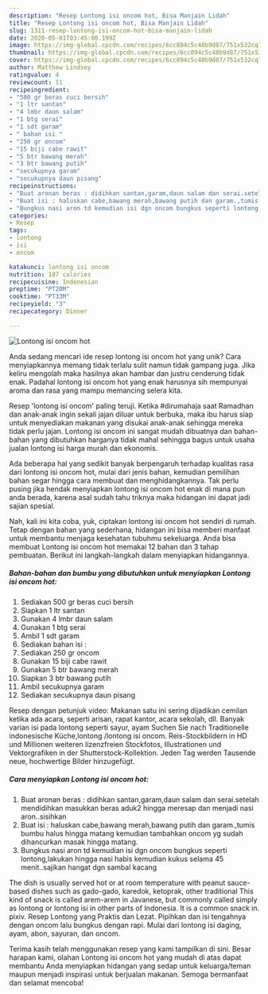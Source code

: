 ```yaml
---
description: "Resep Lontong isi oncom hot, Bisa Manjain Lidah"
title: "Resep Lontong isi oncom hot, Bisa Manjain Lidah"
slug: 1311-resep-lontong-isi-oncom-hot-bisa-manjain-lidah
date: 2020-05-01T03:45:00.199Z
image: https://img-global.cpcdn.com/recipes/6cc894c5c48b9d87/751x532cq70/lontong-isi-oncom-hot-foto-resep-utama.jpg
thumbnail: https://img-global.cpcdn.com/recipes/6cc894c5c48b9d87/751x532cq70/lontong-isi-oncom-hot-foto-resep-utama.jpg
cover: https://img-global.cpcdn.com/recipes/6cc894c5c48b9d87/751x532cq70/lontong-isi-oncom-hot-foto-resep-utama.jpg
author: Matthew Lindsey
ratingvalue: 4
reviewcount: 11
recipeingredient:
- "500 gr beras cuci bersih"
- "1 ltr santan"
- "4 lmbr daun salam"
- "1 btg serai"
- "1 sdt garam"
- " bahan isi "
- "250 gr oncom"
- "15 biji cabe rawit"
- "5 btr bawang merah"
- "3 btr bawang putih"
- "secukupnya garam"
- "secukupnya daun pisang"
recipeinstructions:
- "Buat aronan beras : didihkan santan,garam,daun salam dan serai.setelah mendidihkan masukkan beras aduk2 hingga meresap dan menjadi nasi aron..sisihkan"
- "Buat isi : haluskan cabe,bawang merah,bawang putih dan garam.,tumis bumbu halus hingga matang kemudian tambahkan oncom yg sudah dihancurkan masak hingga matang."
- "Bungkus nasi aron td kemudian isi dgn oncom bungkus seperti lontong,lakukan hingga nasi habis kemudian kukus selama 45 menit..sajikan hangat dgn sambal kacang"
categories:
- Resep
tags:
- lontong
- isi
- oncom

katakunci: lontong isi oncom 
nutrition: 187 calories
recipecuisine: Indonesian
preptime: "PT20M"
cooktime: "PT33M"
recipeyield: "3"
recipecategory: Dinner

---
```



![Lontong isi oncom hot](https://img-global.cpcdn.com/recipes/6cc894c5c48b9d87/751x532cq70/lontong-isi-oncom-hot-foto-resep-utama.jpg)

Anda sedang mencari ide resep lontong isi oncom hot yang unik? Cara menyiapkannya memang tidak terlalu sulit namun tidak gampang juga. Jika keliru mengolah maka hasilnya akan hambar dan justru cenderung tidak enak. Padahal lontong isi oncom hot yang enak harusnya sih mempunyai aroma dan rasa yang mampu memancing selera kita.

Resep &#39;lontong isi oncom&#39; paling teruji. Ketika #dirumahaja saat Ramadhan dan anak-anak ingin sekali jajan diluar untuk berbuka, maka ibu harus siap untuk menyediakan makanan yang disukai anak-anak sehingga mereka tidak perlu jajan. Lontong isi oncom ini sangat mudah dibuatnya dan bahan-bahan yang dibutuhkan harganya tidak mahal sehingga bagus untuk usaha jualan lontong isi harga murah dan ekonomis.

Ada beberapa hal yang sedikit banyak berpengaruh terhadap kualitas rasa dari lontong isi oncom hot, mulai dari jenis bahan, kemudian pemilihan bahan segar hingga cara membuat dan menghidangkannya. Tak perlu pusing jika hendak menyiapkan lontong isi oncom hot enak di mana pun anda berada, karena asal sudah tahu triknya maka hidangan ini dapat jadi sajian spesial.


Nah, kali ini kita coba, yuk, ciptakan lontong isi oncom hot sendiri di rumah. Tetap dengan bahan yang sederhana, hidangan ini bisa memberi manfaat untuk membantu menjaga kesehatan tubuhmu sekeluarga. Anda bisa membuat Lontong isi oncom hot memakai 12 bahan dan 3 tahap pembuatan. Berikut ini langkah-langkah dalam menyiapkan hidangannya.

<!--inarticleads1-->

##### Bahan-bahan dan bumbu yang dibutuhkan untuk menyiapkan Lontong isi oncom hot:

1. Sediakan 500 gr beras cuci bersih
1. Siapkan 1 ltr santan
1. Gunakan 4 lmbr daun salam
1. Gunakan 1 btg serai
1. Ambil 1 sdt garam
1. Sediakan  bahan isi :
1. Sediakan 250 gr oncom
1. Gunakan 15 biji cabe rawit
1. Gunakan 5 btr bawang merah
1. Siapkan 3 btr bawang putih
1. Ambil secukupnya garam
1. Sediakan secukupnya daun pisang


Resep dengan petunjuk video: Makanan satu ini sering dijadikan cemilan ketika ada acara, seperti arisan, rapat kantor, acara sekolah, dll. Banyak varian isi pada lontong seperti sayur, ayam Suchen Sie nach Traditionelle indonesische Küche,lontong /lontong isi oncom. Reis-Stockbildern in HD und Millionen weiteren lizenzfreien Stockfotos, Illustrationen und Vektorgrafiken in der Shutterstock-Kollektion. Jeden Tag werden Tausende neue, hochwertige Bilder hinzugefügt. 

<!--inarticleads2-->

##### Cara menyiapkan Lontong isi oncom hot:

1. Buat aronan beras : didihkan santan,garam,daun salam dan serai.setelah mendidihkan masukkan beras aduk2 hingga meresap dan menjadi nasi aron..sisihkan
1. Buat isi : haluskan cabe,bawang merah,bawang putih dan garam.,tumis bumbu halus hingga matang kemudian tambahkan oncom yg sudah dihancurkan masak hingga matang.
1. Bungkus nasi aron td kemudian isi dgn oncom bungkus seperti lontong,lakukan hingga nasi habis kemudian kukus selama 45 menit..sajikan hangat dgn sambal kacang


The dish is usually served hot or at room temperature with peanut sauce-based dishes such as gado-gado, karedok, ketoprak, other traditional This kind of snack is called arem-arem in Javanese, but commonly called simply as lontong or lontong isi in other parts of Indonesia. It is a common snack in. pixiv. Resep Lontong yang Praktis dan Lezat. Pipihkan dan isi tengahnya dengan oncom lalu bungkus dengan rapi. Mulai dari lontong isi daging, ayam, abon, sayuran, dan oncom. 

Terima kasih telah menggunakan resep yang kami tampilkan di sini. Besar harapan kami, olahan Lontong isi oncom hot yang mudah di atas dapat membantu Anda menyiapkan hidangan yang sedap untuk keluarga/teman maupun menjadi inspirasi untuk berjualan makanan. Semoga bermanfaat dan selamat mencoba!
